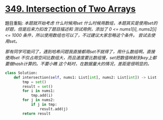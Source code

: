 # [349. Intersection of Two Arrays](https://leetcode.com/problems/intersection-of-two-arrays/)

題目重點:
*本题就开始考虑 什么时候用set 什么时候用数组，本题其实是使用set的好题，但是后来力扣改了题目描述和 测试用例，添加了 0 <= nums1[i], nums2[i] <= 1000 条件，所以使用数组也可以了，不过建议大家忽略这个条件。 尝试去使用set。*

*那有同学可能问了，遇到哈希问题我直接都用set不就得了，用什么数组啊。直接使用set 不仅占用空间比数组大，而且速度要比数组慢，set把数值映射到key上都要做hash计算的。不要小瞧 这个耗时，在数据量大的情况，差距是很明显的。*



```python
class Solution:
    def intersection(self, nums1: List[int], nums2: List[int]) -> List[int]:
        tmp = set()
        result = set()
        for i in nums1:
            tmp.add(i)
        for j in nums2:
            if j in tmp:
                result.add(j)
        return result

        
```